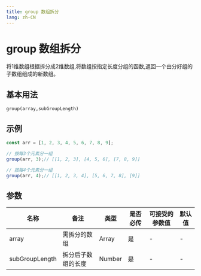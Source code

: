 ```yaml
---
title: group 数组拆分
lang: zh-CN
---
```

# group 数组拆分

将1维数组根据拆分成2维数组,将数组按指定长度分组的函数,返回一个由分好组的子数组组成的新数组。

## 基本用法
`
group(array,subGroupLength)
`

## 示例
```Javascript
const arr = [1, 2, 3, 4, 5, 6, 7, 8, 9];

// 按每3个元素分一组
group(arr, 3);// [[1, 2, 3], [4, 5, 6], [7, 8, 9]]

// 按每4个元素分一组
group(arr, 4);// [[1, 2, 3, 4], [5, 6, 7, 8], [9]]
```
## 参数


| 名称  | 备注 |  类型  | 是否必传 |可接受的参数值 | 默认值 |
| ----- | --- | ------ | --------|------------- | ----- |
| array | 需拆分的数组|Array|是 |- | -|
| subGroupLength | 拆分后子数组的长度| Number|是 | -|-|
